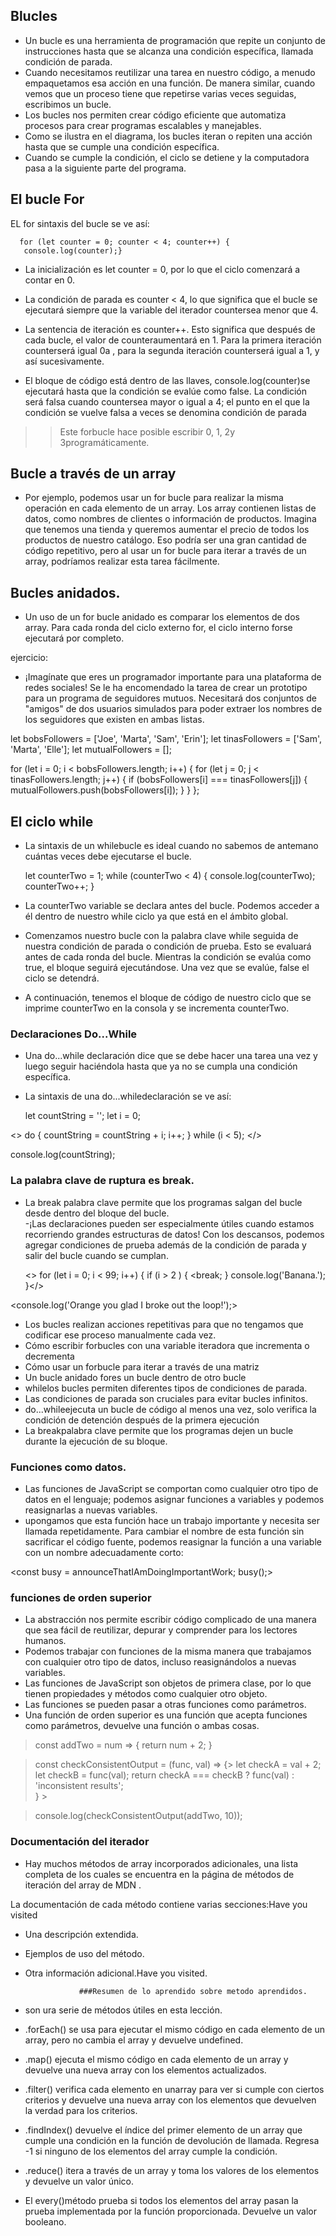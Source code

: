 ## Blucles

- Un bucle es una herramienta de programación que repite un conjunto de instrucciones hasta que se alcanza una condición específica, llamada condición de parada.
- Cuando necesitamos reutilizar una tarea en nuestro código, a menudo empaquetamos esa acción en una función. De manera similar, cuando vemos que un proceso tiene que repetirse varias veces seguidas, escribimos un bucle.
- Los bucles nos permiten crear código eficiente que automatiza procesos para crear programas escalables y manejables.
- Como se ilustra en el diagrama, los bucles iteran o repiten una acción hasta que se cumple una condición específica.
- Cuando se cumple la condición, el ciclo se detiene y la computadora pasa a la siguiente parte del programa.

## El bucle For

EL for sintaxis del bucle se ve así:

      for (let counter = 0; counter < 4; counter++) {
       console.log(counter);}

- La inicialización es let counter = 0, por lo que el ciclo comenzará a contar en 0.

- La condición de parada es counter < 4, lo que significa que el bucle se ejecutará siempre que la variable del iterador countersea menor que 4.

- La sentencia de iteración es counter++. Esto significa que después de cada bucle, el valor de counteraumentará en 1.
  Para la primera iteración counterserá igual 0a , para la segunda iteración counterserá igual a 1, y así sucesivamente.

- El bloque de código está dentro de las llaves, console.log(counter)se ejecutará hasta que la condición se evalúe como false.
  La condición será falsa cuando countersea mayor o igual a 4; el punto en el que la condición se vuelve falsa a veces se denomina condición de parada

> > Este forbucle hace posible escribir 0, 1, 2y 3programáticamente.

## Bucle a través de un array

- Por ejemplo, podemos usar un for bucle para realizar la misma operación en cada elemento de un array.
  Los array contienen listas de datos, como nombres de clientes o información de productos.
  Imagina que tenemos una tienda y queremos aumentar el precio de todos los productos de nuestro catálogo.
  Eso podría ser una gran cantidad de código repetitivo,
  pero al usar un for bucle para iterar a través de un array, podríamos realizar esta tarea fácilmente.

## Bucles anidados.

- Un uso de un for bucle anidado es comparar los elementos de dos array.
  Para cada ronda del ciclo externo for, el ciclo interno forse ejecutará por completo.

ejercicio:

- ¡Imagínate que eres un programador importante para una plataforma de redes sociales!
  Se le ha encomendado la tarea de crear un prototipo para un programa de seguidores mutuos.
  Necesitará dos conjuntos de "amigos" de dos usuarios simulados para poder extraer los nombres
  de los seguidores que existen en ambas listas.

let bobsFollowers = ['Joe', 'Marta', 'Sam', 'Erin'];
let tinasFollowers = ['Sam', 'Marta', 'Elle'];
let mutualFollowers = [];

for (let i = 0; i < bobsFollowers.length; i++) {
for (let j = 0; j < tinasFollowers.length; j++) {
if (bobsFollowers[i] === tinasFollowers[j]) {
mutualFollowers.push(bobsFollowers[i]); }
}
};

## El ciclo while

- La sintaxis de un whilebucle es ideal cuando no sabemos de antemano cuántas veces debe ejecutarse el bucle.

  let counterTwo = 1;
  while (counterTwo < 4) {
  console.log(counterTwo);
  counterTwo++;
  }

- La counterTwo variable se declara antes del bucle. Podemos acceder a él dentro de nuestro while ciclo ya que está en el ámbito global.
- Comenzamos nuestro bucle con la palabra clave while seguida de nuestra condición de parada o condición de prueba. Esto se evaluará antes de cada ronda del bucle. Mientras la condición se evalúa como true, el bloque seguirá ejecutándose. Una vez que se evalúe, false el ciclo se detendrá.
- A continuación, tenemos el bloque de código de nuestro ciclo que se imprime counterTwo en la consola y se incrementa counterTwo.

### Declaraciones Do...While

- Una do...while declaración dice que se debe hacer una tarea una vez y luego seguir haciéndola hasta que ya no se cumpla una condición específica.

- La sintaxis de una do...whiledeclaración se ve así:

  let countString = '';
  let i = 0;

<> do {
countString = countString + i;
i++;
} while (i < 5);
</>

console.log(countString);

### La palabra clave de ruptura es break.

- La break palabra clave permite que los programas salgan del bucle desde dentro del bloque del bucle.  
   -¡Las declaraciones pueden ser especialmente útiles cuando estamos recorriendo grandes estructuras de datos! Con los descansos, podemos agregar condiciones de prueba además de la condición de parada y salir del bucle cuando se cumplan.

  <> for (let i = 0; i < 99; i++) {
  if (i > 2 ) {
  <break;
  }
  console.log('Banana.');
  }</>

<console.log('Orange you glad I broke out the loop!');>

- Los bucles realizan acciones repetitivas para que no tengamos que codificar ese proceso manualmente cada vez.
- Cómo escribir forbucles con una variable iteradora que incrementa o decrementa
- Cómo usar un forbucle para iterar a través de una matriz
- Un bucle anidado fores un bucle dentro de otro bucle
- whilelos bucles permiten diferentes tipos de condiciones de parada.
- Las condiciones de parada son cruciales para evitar bucles infinitos.
- do...whileejecuta un bucle de código al menos una vez, solo verifica la condición de detención después de la primera ejecución
- La breakpalabra clave permite que los programas dejen un bucle durante la ejecución de su bloque.

### Funciones como datos.

- Las funciones de JavaScript se comportan como cualquier otro tipo de datos en el lenguaje; podemos asignar funciones a variables y podemos reasignarlas a nuevas variables.
- upongamos que esta función hace un trabajo importante y necesita ser llamada repetidamente. Para cambiar el nombre de esta función sin sacrificar el código fuente, podemos reasignar la función a una variable con un nombre adecuadamente corto:

<const busy = announceThatIAmDoingImportantWork;
busy();>

### funciones de orden superior

- La abstracción nos permite escribir código complicado de una manera que sea fácil de reutilizar,
  depurar y comprender para los lectores humanos.
- Podemos trabajar con funciones de la misma manera que trabajamos con cualquier otro tipo de datos,
  incluso reasignándolos a nuevas variables.
- Las funciones de JavaScript son objetos de primera clase, por lo que tienen propiedades y métodos como cualquier otro objeto.
- Las funciones se pueden pasar a otras funciones como parámetros.
- Una función de orden superior es una función que acepta funciones como parámetros, devuelve una función o ambas cosas.

> const addTwo = num => {
> return num + 2;
> }

> const checkConsistentOutput = (func, val) => {>
> let checkA = val + 2;
> let checkB = func(val);
> return checkA === checkB ? func(val) : 'inconsistent results';  
> } >

> console.log(checkConsistentOutput(addTwo, 10));

### Documentación del iterador

- Hay muchos métodos de array incorporados adicionales, una lista completa de los cuales se encuentra en la página de métodos de iteración del array de MDN .

La documentación de cada método contiene varias secciones:Have you visited

- Una descripción extendida.
- Ejemplos de uso del método.
- Otra información adicional.Have you visited.

                  ###Resumen de lo aprendido sobre metodo aprendidos.

- son ura serie de métodos útiles en esta lección.
- .forEach() se usa para ejecutar el mismo código en cada elemento de un array, pero no cambia el array y devuelve undefined.
- .map() ejecuta el mismo código en cada elemento de un array y devuelve una nueva array con los elementos actualizados.
- .filter() verifica cada elemento en unarray para ver si cumple con ciertos criterios y devuelve
  una nueva array con los elementos que devuelven la verdad para los criterios.
- .findIndex() devuelve el índice del primer elemento de un array que cumple una condición en la función de devolución de llamada.
  Regresa -1 si ninguno de los elementos del array cumple la condición.
- .reduce() itera a través de un array y toma los valores de los elementos y devuelve un valor único.
- El every()método prueba si todos los elementos del array pasan la prueba implementada por la función proporcionada.
  Devuelve un valor booleano.


   
